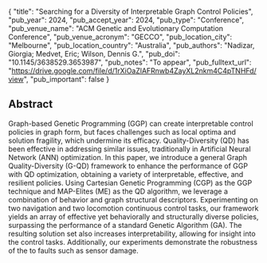 {
  "title": "Searching for a Diversity of Interpretable Graph Control Policies",
  "pub_year": 2024,
  "pub_accept_year": 2024,
  "pub_type": "Conference",
  "pub_venue_name": "ACM Genetic and Evolutionary Computation Conference",
  "pub_venue_acronym": "GECCO",
  "pub_location_city": "Melbourne",
  "pub_location_country": "Australia",
  "pub_authors": "Nadizar, Giorgia; Medvet, Eric; Wilson, Dennis G.",
  "pub_doi": "10.1145/3638529.3653987",
  "pub_notes": "To appear",
  "pub_fulltext_url": "https://drive.google.com/file/d/1rXiOaZlAFRnwb4ZayXL2nkm4C4pTNHFd/view",
  "pub_important": false
}

## Abstract
Graph-based Genetic Programming (GGP) can create interpretable control policies in graph form, but faces challenges such as local optima and solution fragility, which undermine its efficacy. Quality-Diversity (QD) has been effective in addressing similar issues, traditionally in Artificial Neural Network (ANN) optimization. In this paper, we introduce a general Graph Quality-Diversity (G-QD) framework to enhance the performance of GGP with QD optimization, obtaining a variety of interpretable, effective, and resilient policies. Using Cartesian Genetic Programming (CGP) as the GGP technique and MAP-Elites (ME) as the QD algorithm, we leverage a combination of behavior and graph structural descriptors. Experimenting on two navigation and two locomotion continuous control tasks, our framework yields an array of effective yet behaviorally and structurally diverse policies, surpassing the performance of a standard Genetic Algorithm (GA). The resulting solution set also increases interpretability, allowing for insight into the control tasks. Additionally, our experiments demonstrate the robustness of the to faults such as sensor damage.
